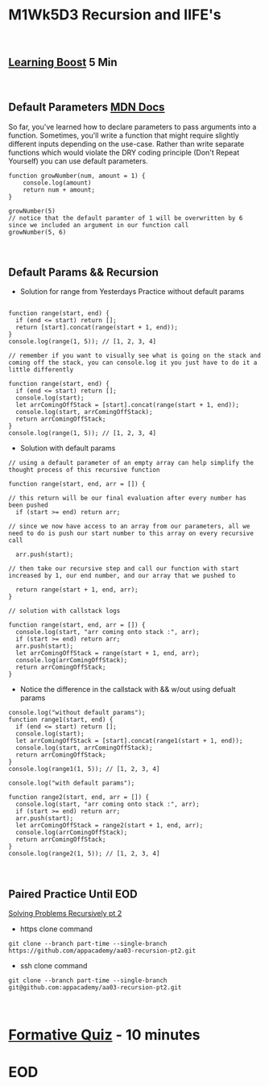 # M1Wk5D3 Recursion and IIFE's
<br/>

## [Learning Boost](https://open.appacademy.io/learn/js-py---pt-jul-2023-online/week-5---recursion-and-iifes/learning-boost---wednesday) 5 Min
<br/>

## Default Parameters [MDN Docs](https://developer.mozilla.org/en-US/docs/Web/JavaScript/Reference/Functions/Default_parameters)
So far, you've learned how to declare parameters to pass arguments into a function. Sometimes, you'll write a function that might require slightly different inputs depending on the use-case. Rather than write separate functions which would violate the DRY coding principle (Don't Repeat Yourself) you can use default parameters.

```
function growNumber(num, amount = 1) {
    console.log(amount)
    return num + amount;
}

growNumber(5)
// notice that the default paramter of 1 will be overwritten by 6 since we included an argument in our function call
growNumber(5, 6)
```

<br/>

## Default Params && Recursion

- Solution for range from Yesterdays Practice without default params
```

function range(start, end) {
  if (end <= start) return [];
  return [start].concat(range(start + 1, end));
}
console.log(range(1, 5)); // [1, 2, 3, 4]

// remember if you want to visually see what is going on the stack and coming off the stack, you can console.log it you just have to do it a little differently

function range(start, end) {
  if (end <= start) return [];
  console.log(start);
  let arrComingOffStack = [start].concat(range(start + 1, end));
  console.log(start, arrComingOffStack);
  return arrComingOffStack;
}
console.log(range(1, 5)); // [1, 2, 3, 4]
```

- Solution with default params
```
// using a default parameter of an empty array can help simplify the thought process of this recursive function

function range(start, end, arr = []) {

// this return will be our final evaluation after every number has been pushed
  if (start >= end) return arr;

// since we now have access to an array from our parameters, all we need to do is push our start number to this array on every recursive call

  arr.push(start);

// then take our recursive step and call our function with start increased by 1, our end number, and our array that we pushed to

  return range(start + 1, end, arr);
}

// solution with callstack logs

function range(start, end, arr = []) {
  console.log(start, "arr coming onto stack :", arr);
  if (start >= end) return arr;
  arr.push(start);
  let arrComingOffStack = range(start + 1, end, arr);
  console.log(arrComingOffStack);
  return arrComingOffStack;
}
```

- Notice the difference in the callstack with && w/out using defualt params

```
console.log("without default params");
function range1(start, end) {
  if (end <= start) return [];
  console.log(start);
  let arrComingOffStack = [start].concat(range1(start + 1, end));
  console.log(start, arrComingOffStack);
  return arrComingOffStack;
}
console.log(range1(1, 5)); // [1, 2, 3, 4]

console.log("with default params");

function range2(start, end, arr = []) {
  console.log(start, "arr coming onto stack :", arr);
  if (start >= end) return arr;
  arr.push(start);
  let arrComingOffStack = range2(start + 1, end, arr);
  console.log(arrComingOffStack);
  return arrComingOffStack;
}
console.log(range2(1, 5)); // [1, 2, 3, 4]
```




<br/>


## Paired Practice Until EOD
[Solving Problems Recursively pt 2](https://github.com/appacademy/aa03-recursion-pt2)
- https clone command
```
git clone --branch part-time --single-branch https://github.com/appacademy/aa03-recursion-pt2.git
```
- ssh clone command

```
git clone --branch part-time --single-branch git@github.com:appacademy/aa03-recursion-pt2.git
```
<br/>


# [Formative Quiz](https://open.appacademy.io/learn/js-py---pt-jul-2023-online/week-5---recursion-and-iifes/formative-quiz--repeat----wednesday) - 10 minutes


# EOD
